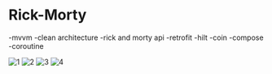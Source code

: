# Rick-Morty
-mvvm
-clean architecture
-rick and morty api
-retrofit
-hilt
-coin
-compose
-coroutine


![1](https://user-images.githubusercontent.com/66000826/206928193-fc4db06f-6841-4cac-b246-a383034fb840.PNG)
![2](https://user-images.githubusercontent.com/66000826/206928197-f6861cf4-4e3a-4dbb-996d-3603383226cc.PNG)
![3](https://user-images.githubusercontent.com/66000826/206928201-c773dd09-a6e9-4555-a3ed-9aea8be9656a.PNG)
![4](https://user-images.githubusercontent.com/66000826/206928209-b94b9221-71e8-4623-9d06-c6a611fd3320.PNG)
